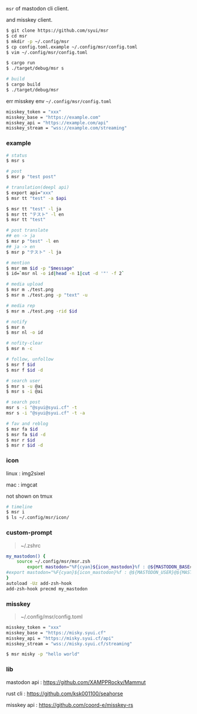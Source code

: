 `msr` of mastodon cli client.

and misskey client.

```sh
$ git clone https://github.com/syui/msr
$ cd msr
$ mkdir -p ~/.config/msr
$ cp config.toml.example ~/.config/msr/config.toml
$ vim ~/.config/msr/config.toml

$ cargo run
$ ./target/debug/msr s

# build
$ cargo build
$ ./target/debug/msr
```

err misskey env `~/.config/msr/config.toml`

```sh
misskey_token = "xxx"
misskey_base = "https://example.com"
misskey_api = "https://example.com/api"
misskey_stream = "wss://example.com/streaming"
```

### example

```sh
# status
$ msr s

# post
$ msr p "test post"

# translation(deepl api)
$ export api="xxx"
$ msr tt "test" -a $api

$ msr tt "test" -l ja
$ msr tt "テスト" -l en
$ msr tt "test"

# post translate
## en -> ja
$ msr p "test" -l en
## ja -> en
$ msr p "テスト" -l ja

# mention
$ msr mm $id -p "$message"
$ id=`msr nl -o id|head -n 1|cut -d '"' -f 2`

# media upload
$ msr m ./test.png
$ msr m ./test.png -p "text" -u

# media rep
$ msr m ./test.png -rid $id

# notify
$ msr n
$ msr nl -o id

# nofity-clear
$ msr n -c

# follow, unfollow
$ msr f $id
$ msr f $id -d

# search user
$ msr s -u @ai
$ msr s -i @ai

# search post
msr s -i "@syui@syui.cf" -t
msr s -i "@syui@syui.cf" -t -a

# fav and reblog
$ msr fa $id
$ msr fa $id -d
$ msr r $id
$ msr r $id -d
```

### icon

linux : img2sixel

mac : imgcat

not shown on tmux

```sh
# timeline
$ msr i
$ ls ~/.config/msr/icon/
```

### custom-prompt

> ~/.zshrc

```sh
my_mastodon() {
	source ~/.config/msr/msr.zsh
		export mastodon="%F{cyan}${icon_mastodon}%f : @${MASTODON_BASE##*/}"
#export mastodon="%F{cyan}${icon_mastodon}%f : @${MASTODON_USER}@${MASTODON_BASE##*/}"
}
autoload -Uz add-zsh-hook
add-zsh-hook precmd my_mastodon
```

### misskey

> ~/.config/msr/config.toml

```sh
misskey_token = "xxx"
misskey_base = "https://misky.syui.cf"
misskey_api = "https://misky.syui.cf/api"
misskey_stream = "wss://misky.syui.cf/streaming"
```

```sh
$ msr misky -p "hello world"
```

### lib

mastodon api : https://github.com/XAMPPRocky/Mammut

rust cli : https://github.com/ksk001100/seahorse

misskey api : https://github.com/coord-e/misskey-rs

